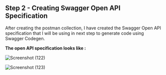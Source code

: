 ## Step 2 - Creating Swagger Open API Specification

After creating the postman collection, I have created the Swagger Open API specification that I will be using in next step to generate code using Swagger Codegen.

**The open API specification looks like :** 

![Screenshot (122)](https://github.com/thesrishtisharma/Swagger-SpringBoot-GoogleAPI/assets/38985008/f1bb893d-2eae-4bb1-8bb0-22969408658b)

![Screenshot (123)](https://github.com/thesrishtisharma/Swagger-SpringBoot-GoogleAPI/assets/38985008/0d0142ce-3ef1-4d37-9cf3-c5efeeedfe32)
